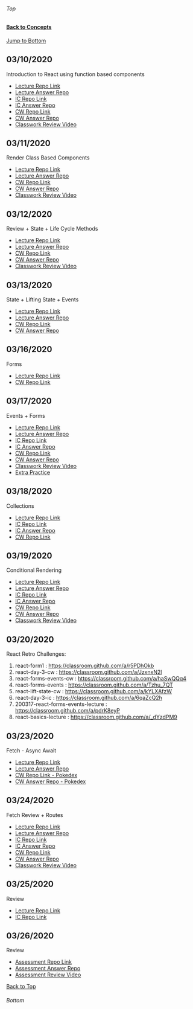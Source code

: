 ###### Top
#### [Back to Concepts](README.md)

[Jump to Bottom](#Bottom)
## 03/10/2020
Introduction to React using function based components
- [Lecture Repo Link](https://classroom.github.com/a/_dYzdPM9)
- [Lecture Answer Repo](https://github.com/cs-fullstack-2020-spring/react-basics-lecture-autumn-ragland)
- [IC Repo Link](https://classroom.github.com/a/JbD8WNh1)
- [IC Answer Repo](https://github.com/cs-fullstack-2020-spring/react-basics-ic-autumn-ragland/tree/master/ic-app)
- [CW Repo Link](https://classroom.github.com/a/63l-36rn)
- [CW Answer Repo](https://github.com/cs-fullstack-2020-spring/react-basics-cw-autumn-ragland/tree/master/cw-app)
- [Classwork Review Video](https://youtu.be/2xBUhGVVXog)

## 03/11/2020
Render Class Based Components
- [Lecture Repo Link](https://classroom.github.com/a/n2CDh3FC)
- [Lecture Answer Repo](https://github.com/cs-fullstack-2020-spring/react-class-components-lecture-20200311-autumn-ragland)
- [CW Repo Link](https://classroom.github.com/a/FMt8Fqo9)
- [CW Answer Repo](https://github.com/cs-fullstack-2020-spring/react-class-components1-cw-autumn-ragland)
- [Classwork Review Video](#)

## 03/12/2020
Review + State + Life Cycle Methods
- [Lecture Repo Link](https://classroom.github.com/a/ToQ1zz0v)
- [Lecture Answer Repo](https://github.com/cs-fullstack-2020-spring/react-day3-lecture-autumn-ragland)
- [CW Repo Link](https://classroom.github.com/a/JzxnxN2l)
- [CW Answer Repo](https://github.com/cs-fullstack-2020-spring/react-day-3-cw-autumn-ragland)
- [Classwork Review Video](https://youtu.be/qGJy_6DspTQ)

## 03/13/2020
State + Lifting State + Events
- [Lecture Repo Link](https://classroom.github.com/a/Mk2q1wFC)
- [Lecture Answer Repo]( https://github.com/cs-fullstack-2020-spring/react-lift-state-20200313-autumn-ragland)
- [CW Repo Link](https://classroom.github.com/a/kYLXAfzW)
- [CW Answer Repo](https://github.com/cs-fullstack-2020-spring/react-lift-state-cw-autumn-ragland)

## 03/16/2020
Forms
- [Lecture Repo Link](https://classroom.github.com/a/c31Aq9zG)
- [CW Repo Link](https://classroom.github.com/a/BUdwwE7s)

## 03/17/2020
Events + Forms
- [Lecture Repo Link](https://classroom.github.com/a/pdrK8eyP)
- [Lecture Answer Repo](https://github.com/cs-fullstack-2020-spring/200317-react-forms-events-lecture-autumn-ragland)
- [IC Repo Link](https://classroom.github.com/a/pSVOjGF6)
- [IC Answer Repo](https://github.com/cs-fullstack-2020-spring/200317-react-forms-events-ic-autumn-ragland)
- [CW Repo Link](https://classroom.github.com/a/preVjhwp)
- [CW Answer Repo](https://github.com/cs-fullstack-2020-spring/200317-react-forms-events-cw-autumn-ragland)
- [Classwork Review Video](https://youtu.be/9bolMZYzScE)
- [Extra Practice](https://classroom.github.com/a/dQKnOc82)

## 03/18/2020
Collections
- [Lecture Repo Link](https://classroom.github.com/a/0T5MPrYw)
- [IC Repo Link](https://classroom.github.com/a/SjzclVZ9)
- [IC Answer Repo](https://github.com/cs-fullstack-2020-spring/200318-react-list-keys-lecture-Kevin-CodeCrew)
- [CW Repo Link](https://classroom.github.com/a/aXjgsCR-)

## 03/19/2020
Conditional Rendering
- [Lecture Repo Link](https://classroom.github.com/a/3phmD-cI)
- [Lecture Answer Repo](https://github.com/cs-fullstack-2020-spring/200319-react-conditional-rendering-lecture-autumn-ragland)
- [IC Repo Link](https://classroom.github.com/a/wy-4_SYn)
- [IC Answer Repo](https://github.com/cs-fullstack-2020-spring/200319-react-conditional-rendering-ic-autumn-ragland)
- [CW Repo Link](https://classroom.github.com/a/1OP2glTl)
- [CW Answer Repo](https://github.com/cs-fullstack-2020-spring/200319-react-conditional-rendering-cw-autumn-ragland)
- [Classwork Review Video](https://youtu.be/p8awkN4skT4)

## 03/20/2020
React Retro Challenges:
1. react-form1 : https://classroom.github.com/a/r5PDhOkb
2. react-day-3-cw : https://classroom.github.com/a/JzxnxN2l
3. react-forms-events-cw : https://classroom.github.com/a/haSwQQq4
4. react-forms-events : https://classroom.github.com/a/Tzhu_7QT
5. react-lift-state-cw : https://classroom.github.com/a/kYLXAfzW
6. react-day-3-ic : https://classroom.github.com/a/6qaZcQ2h
7. 200317-react-forms-events-lecture : https://classroom.github.com/a/pdrK8eyP
8. react-basics-lecture : https://classroom.github.com/a/_dYzdPM9

## 03/23/2020
Fetch - Async Await
- [Lecture Repo Link](https://classroom.github.com/a/IyRK23v3)
- [Lecture Answer Repo](https://github.com/cs-fullstack-2020-spring/react-open-api-lecture-3wcircus)
- [CW Repo Link - Pokedex](https://classroom.github.com/a/n8AMkr1y)
- [CW Answer Repo - Pokedex](https://github.com/Kevin-CodeCrew/react-pokedex-async-await)

## 03/24/2020
Fetch Review + Routes
- [Lecture Repo Link](https://classroom.github.com/a/e-U2D8lJ)
- [Lecture Answer Repo](https://github.com/cs-fullstack-2020-spring/200324-react-routes-lecture-autumn-ragland)
- [IC Repo Link](https://classroom.github.com/a/q780hGiQ)
- [IC Answer Repo](https://github.com/cs-fullstack-2020-spring/200324-react-routes-ic-autumn-ragland)
- [CW Repo Link](https://classroom.github.com/a/w-SQbfVH)
- [CW Answer Repo](https://github.com/cs-fullstack-2020-spring/200324-react-routes-cw-autumn-ragland)
- [Classwork Review Video](https://youtu.be/3yqIc4hmkaA)

## 03/25/2020
Review
- [Lecture Repo Link](https://classroom.github.com/a/EWvBC4Y0)
- [IC Repo Link](https://classroom.github.com/a/ioE-u07j)

## 03/26/2020
Review
- [Assessment Repo Link](https://classroom.github.com/a/I6yOU-ZC)
- [Assessment Answer Repo](https://github.com/cs-fullstack-2020-spring/coding-concepts-assessment-2-autumn-ragland)
- [Assessment Review Video](https://youtu.be/GeKhpZgSn3Q)

[Back to Top](#Top)
###### Bottom
